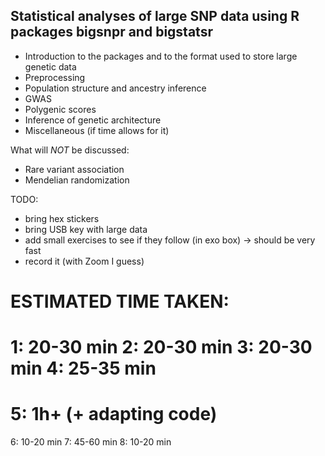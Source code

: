 ## Statistical analyses of large SNP data using R packages bigsnpr and bigstatsr

- Introduction to the packages and to the format used to store large genetic data
- Preprocessing
- Population structure and ancestry inference
- GWAS
- Polygenic scores
- Inference of genetic architecture
- Miscellaneous (if time allows for it)

What will *NOT* be discussed:

- Rare variant association
- Mendelian randomization

TODO:
- bring hex stickers
- bring USB key with large data
- add small exercises to see if they follow (in exo box) -> should be very fast
- record it (with Zoom I guess)


ESTIMATED TIME TAKEN:
====
1: 20-30 min
2: 20-30 min
3: 20-30 min
4: 25-35 min
====
5: 1h+ (+ adapting code)
====
6: 10-20 min
7: 45-60 min
8: 10-20 min
